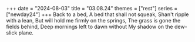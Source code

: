 +++
date = "2024-08-03"
title = "03.08.24"
themes = ["rest"]
series = ["newday24"]
+++
Back to a bed,
A bed that shall not squeak,
Shan't ripple with a lean,
But will hold me firmly on the springs,
The grass is gone the fields behind,
Deep mornings left to dawn without
My shadow on the dew-slick plane.
